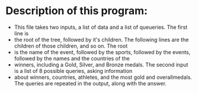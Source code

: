 # Description of this program: 
 *  This file takes two inputs, a list of data and a list of queueries. The first line is 
 *  the root of the tree, followed by it's children. The following lines are the children of those children, and so on. The root
 *  is the name of the event, followed by the sports, followed by the events, followed by the names and the countries of the 
 *  winners, including a Gold, Silver, and Bronze medals. The second input is a list of 8 possible queries, asking information
 *  about winners, countries, athletes, and the most gold and overallmedals. The queries are repeated in the output, along with the answer.
